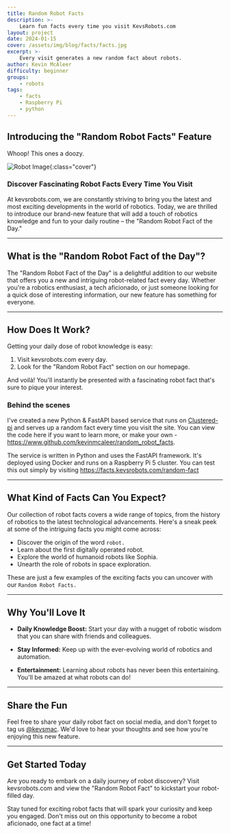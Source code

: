 ```yaml
---
title: Random Robot Facts
description: >- 
    Learn fun facts every time you visit KevsRobots.com
layout: project
date: 2024-01-15
cover: /assets/img/blog/facts/facts.jpg
excerpt: >-
    Every visit generates a new random fact about robots.
author: Kevin McAleer
difficulty: beginner
groups:
    - robots
tags:
    - facts
    - Raspberry Pi
    - python
---
```


## Introducing the "Random Robot Facts" Feature

Whoop! This ones a doozy.

![Robot Image]({{page.cover}}){:class="cover"}

### Discover Fascinating Robot Facts Every Time You Visit

At kevsrobots.com, we are constantly striving to bring you the latest and most exciting developments in the world of robotics. Today, we are thrilled to introduce our brand-new feature that will add a touch of robotics knowledge and fun to your daily routine – the "Random Robot Fact of the Day."

---

## What is the "Random Robot Fact of the Day"?

The "Random Robot Fact of the Day" is a delightful addition to our website that offers you a new and intriguing robot-related fact every day. Whether you're a robotics enthusiast, a tech aficionado, or just someone looking for a quick dose of interesting information, our new feature has something for everyone.

---

## How Does It Work?

Getting your daily dose of robot knowledge is easy:

1. Visit kevsrobots.com every day.
2. Look for the "Random Robot Fact" section on our homepage.

And voilà! You'll instantly be presented with a fascinating robot fact that's sure to pique your interest.

### Behind the scenes

I've created a new Python & FastAPI based service that runs on [Clustered-pi](https://www.clustered-pi.com) and serves up a random fact every time you visit the site. You can view the code here if you want to learn more, or make your own - <https://www.github.com/kevinmcaleer/random_robot_facts>.

The service is written in Python and uses the FastAPI framework. It's deployed using Docker and runs on a Raspberry Pi 5 cluster. You can test this out simply by visiting <https://facts.kevsrobots.com/random-fact>

---

## What Kind of Facts Can You Expect?

Our collection of robot facts covers a wide range of topics, from the history of robotics to the latest technological advancements. Here's a sneak peek at some of the intriguing facts you might come across:

- Discover the origin of the word `robot.`
- Learn about the first digitally operated robot.
- Explore the world of humanoid robots like Sophia.
- Unearth the role of robots in space exploration.

These are just a few examples of the exciting facts you can uncover with our `Random Robot Facts.`

---

## Why You'll Love It

- **Daily Knowledge Boost:** Start your day with a nugget of robotic wisdom that you can share with friends and colleagues.

- **Stay Informed:** Keep up with the ever-evolving world of robotics and automation.

- **Entertainment:** Learning about robots has never been this entertaining. You'll be amazed at what robots can do!

---

## Share the Fun

Feel free to share your daily robot fact on social media, and don't forget to tag us [@kevsmac](https://x.com/kevsmac). We'd love to hear your thoughts and see how you're enjoying this new feature.

---

## Get Started Today

Are you ready to embark on a daily journey of robot discovery? Visit kevsrobots.com and view the "Random Robot Fact" to kickstart your robot-filled day.

Stay tuned for exciting robot facts that will spark your curiosity and keep you engaged. Don't miss out on this opportunity to become a robot aficionado, one fact at a time!
